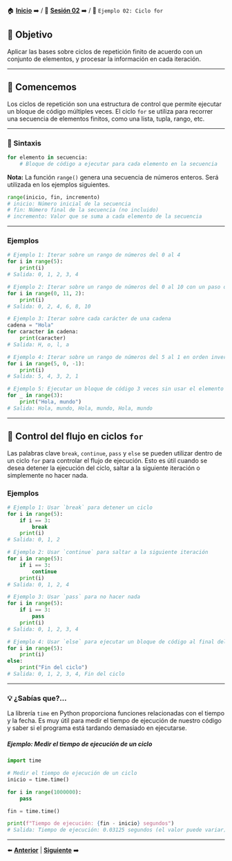 🏠 [**Inicio**](../../Readme.md) ➡️ / 📖 [**Sesión 02**](../Readme.md) ➡️ / 📝 `Ejemplo 02: Ciclo for`

## 🎯 Objetivo

Aplicar las bases sobre ciclos de repetición finito de acuerdo con un conjunto de elementos, y procesar la información en cada iteración.

---

## 🚀 Comencemos

Los ciclos de repetición son una estructura de control que permite ejecutar un bloque de código múltiples veces. El ciclo `for` se utiliza para recorrer una secuencia de elementos finitos, como una lista, tupla, rango, etc.

---

### 📌 Sintaxis

```python
for elemento in secuencia:
    # Bloque de código a ejecutar para cada elemento en la secuencia
```

**Nota:** La función `range()` genera una secuencia de números enteros. Será utilizada en los ejemplos siguientes.

```python
range(inicio, fin, incremento)
# inicio: Número inicial de la secuencia
# fin: Número final de la secuencia (no incluido)
# incremento: Valor que se suma a cada elemento de la secuencia
```

---

### Ejemplos

```python
# Ejemplo 1: Iterar sobre un rango de números del 0 al 4
for i in range(5):
    print(i)
# Salida: 0, 1, 2, 3, 4

# Ejemplo 2: Iterar sobre un rango de números del 0 al 10 con un paso de 2
for i in range(0, 11, 2):
    print(i)
# Salida: 0, 2, 4, 6, 8, 10

# Ejemplo 3: Iterar sobre cada carácter de una cadena
cadena = "Hola"
for caracter in cadena:
    print(caracter)
# Salida: H, o, l, a

# Ejemplo 4: Iterar sobre un rango de números del 5 al 1 en orden inverso
for i in range(5, 0, -1):
    print(i)
# Salida: 5, 4, 3, 2, 1

# Ejemplo 5: Ejecutar un bloque de código 3 veces sin usar el elemento individual
for _ in range(3):
    print("Hola, mundo")
# Salida: Hola, mundo, Hola, mundo, Hola, mundo
```

---

## 🔄 Control del flujo en ciclos `for`

Las palabras clave `break`, `continue`, `pass` y `else` se pueden utilizar dentro de un ciclo `for` para controlar el flujo de ejecución. Esto es útil cuando se desea detener la ejecución del ciclo, saltar a la siguiente iteración o simplemente no hacer nada.

### Ejemplos

```python
# Ejemplo 1: Usar `break` para detener un ciclo
for i in range(5):
    if i == 3:
        break
    print(i)
# Salida: 0, 1, 2

# Ejemplo 2: Usar `continue` para saltar a la siguiente iteración
for i in range(5):
    if i == 3:
        continue
    print(i)
# Salida: 0, 1, 2, 4

# Ejemplo 3: Usar `pass` para no hacer nada
for i in range(5):
    if i == 3:
        pass
    print(i)
# Salida: 0, 1, 2, 3, 4

# Ejemplo 4: Usar `else` para ejecutar un bloque de código al final del ciclo
for i in range(5):
    print(i)
else:
    print("Fin del ciclo")
# Salida: 0, 1, 2, 3, 4, Fin del ciclo
```

---

### 💡 **¿Sabías que?...**

La librería `time` en Python proporciona funciones relacionadas con el tiempo y la fecha. Es muy útil para medir el tiempo de ejecución de nuestro código y saber si el programa está tardando demasiado en ejecutarse.

##### Ejemplo: Medir el tiempo de ejecución de un ciclo

```python
import time

# Medir el tiempo de ejecución de un ciclo
inicio = time.time()

for i in range(1000000):
    pass

fin = time.time()

print(f"Tiempo de ejecución: {fin - inicio} segundos")
# Salida: Tiempo de ejecución: 0.03125 segundos (el valor puede variar)
```

---

⬅️ [**Anterior**](../Readme.md) | [**Siguiente**](../Reto-01/Readme.md) ➡️